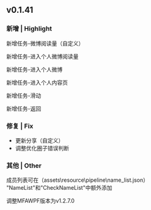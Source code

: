 ## v0.1.41

### 新增 | Highlight

新增任务-微博阅读量（自定义）

新增任务-进入个人微博阅读量

新增任务-进入个人微博

新增任务-进入个人内容页

新增任务-滑动

新增任务-返回

### 修复 | Fix

* 更新分享（自定义）
* 调整优化圈子错误判断

### 其他 | Other

成员列表可在（assets\resource\pipeline\name_list.json）
"NameList"和"CheckNameList"中额外添加

调整MFAWPF版本为v1.2.7.0